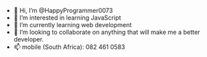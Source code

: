 - 👋 Hi, I’m @HappyProgrammer0073
- 👀 I’m interested in learning JavaScript
- 🌱 I’m currently learning web development
- 💞️ I’m looking to collaborate on anything that will make me a better developer.
- 📫 mobile (South Africa): 082 461 0583

<!---
HappyProgrammer0073/HappyProgrammer0073 is a ✨ special ✨ repository because its `README.md` (this file) appears on your GitHub profile.
You can click the Preview link to take a look at your changes.
--->
